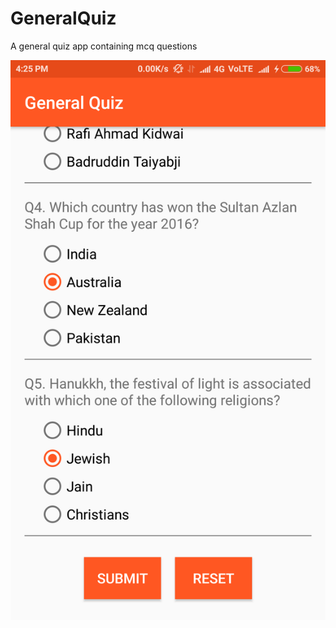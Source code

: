 # GeneralQuiz
A general quiz app containing mcq questions



![Alt text](/Screenshot_2017-01-03-16-25-55-210_com.example.android.generalquiz.png?raw=true "Screenshot")
